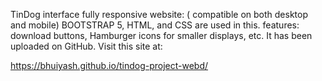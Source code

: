 TinDog interface fully responsive website: ( compatible on both desktop and mobile)
BOOTSTRAP 5, HTML, and CSS are used in this. features: download buttons, Hamburger icons for smaller displays, etc.
It has been uploaded on GitHub.
Visit this site at:

 https://bhuiyash.github.io/tindog-project-webd/

